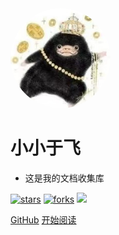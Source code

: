 <img width="160px" style="border-radius: 50%" bor src="style/head_portrait.jpg">

# **小小于飞**

- 这是我的文档收集库

[![stars](https://badgen.net/github/stars/mochazi/docsify-demo?color=4ab8a1)](https://github.com/mochazi/docsify-demo)
[![forks](https://badgen.net/github/forks/mochazi/docsify-demo?color=4ab8a1)](https://github.com/mochazi/docsify-demo)
![](https://img.shields.io/badge/%E6%91%B8%E9%B1%BC-%E7%A8%8B%E5%BA%8F%E5%91%98-green)

[GitHub](https://github.com/mochazi/docsify-demo)
[开始阅读](?id=中文文档)

